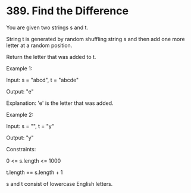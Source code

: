 # 389. Find the Difference


You are given two strings s and t.

String t is generated by random shuffling string s and then add one more letter at a random position.

Return the letter that was added to t.

 

Example 1:

Input: s = "abcd", t = "abcde"

Output: "e"

Explanation: 'e' is the letter that was added.

Example 2:

Input: s = "", t = "y"

Output: "y"
 

Constraints:

0 <= s.length <= 1000

t.length == s.length + 1

s and t consist of lowercase English letters.

